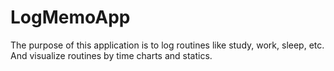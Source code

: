 # LogMemoApp

The purpose of this application is to log routines like study, work, sleep, etc.
And visualize routines by time charts and statics.
